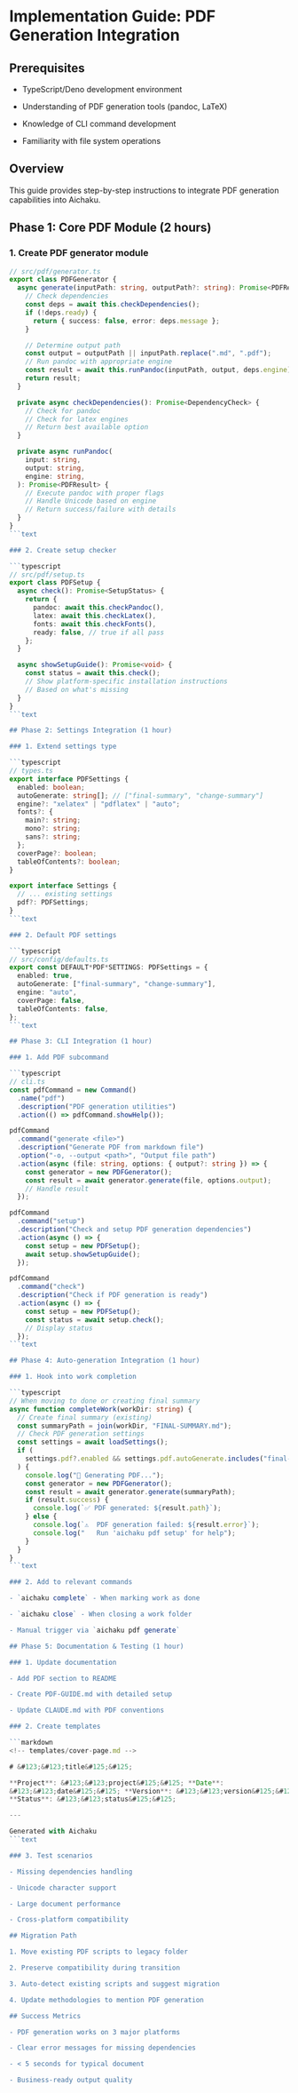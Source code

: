 # Implementation Guide: PDF Generation Integration

## Prerequisites

- TypeScript/Deno development environment

- Understanding of PDF generation tools (pandoc, LaTeX)

- Knowledge of CLI command development

- Familiarity with file system operations

## Overview

This guide provides step-by-step instructions to integrate PDF generation
capabilities into Aichaku.

## Phase 1: Core PDF Module (2 hours)

### 1. Create PDF generator module

````typescript
// src/pdf/generator.ts
export class PDFGenerator {
  async generate(inputPath: string, outputPath?: string): Promise<PDFResult> {
    // Check dependencies
    const deps = await this.checkDependencies();
    if (!deps.ready) {
      return { success: false, error: deps.message };
    }

    // Determine output path
    const output = outputPath || inputPath.replace(".md", ".pdf");
    // Run pandoc with appropriate engine
    const result = await this.runPandoc(inputPath, output, deps.engine);
    return result;
  }

  private async checkDependencies(): Promise<DependencyCheck> {
    // Check for pandoc
    // Check for latex engines
    // Return best available option
  }

  private async runPandoc(
    input: string,
    output: string,
    engine: string,
  ): Promise<PDFResult> {
    // Execute pandoc with proper flags
    // Handle Unicode based on engine
    // Return success/failure with details
  }
}
```text

### 2. Create setup checker

```typescript
// src/pdf/setup.ts
export class PDFSetup {
  async check(): Promise<SetupStatus> {
    return {
      pandoc: await this.checkPandoc(),
      latex: await this.checkLatex(),
      fonts: await this.checkFonts(),
      ready: false, // true if all pass
    };
  }

  async showSetupGuide(): Promise<void> {
    const status = await this.check();
    // Show platform-specific installation instructions
    // Based on what's missing
  }
}
```text

## Phase 2: Settings Integration (1 hour)

### 1. Extend settings type

```typescript
// types.ts
export interface PDFSettings {
  enabled: boolean;
  autoGenerate: string[]; // ["final-summary", "change-summary"]
  engine?: "xelatex" | "pdflatex" | "auto";
  fonts?: {
    main?: string;
    mono?: string;
    sans?: string;
  };
  coverPage?: boolean;
  tableOfContents?: boolean;
}

export interface Settings {
  // ... existing settings
  pdf?: PDFSettings;
}
```text

### 2. Default PDF settings

```typescript
// src/config/defaults.ts
export const DEFAULT*PDF*SETTINGS: PDFSettings = {
  enabled: true,
  autoGenerate: ["final-summary", "change-summary"],
  engine: "auto",
  coverPage: false,
  tableOfContents: false,
};
```text

## Phase 3: CLI Integration (1 hour)

### 1. Add PDF subcommand

```typescript
// cli.ts
const pdfCommand = new Command()
  .name("pdf")
  .description("PDF generation utilities")
  .action(() => pdfCommand.showHelp());

pdfCommand
  .command("generate <file>")
  .description("Generate PDF from markdown file")
  .option("-o, --output <path>", "Output file path")
  .action(async (file: string, options: { output?: string }) => {
    const generator = new PDFGenerator();
    const result = await generator.generate(file, options.output);
    // Handle result
  });

pdfCommand
  .command("setup")
  .description("Check and setup PDF generation dependencies")
  .action(async () => {
    const setup = new PDFSetup();
    await setup.showSetupGuide();
  });

pdfCommand
  .command("check")
  .description("Check if PDF generation is ready")
  .action(async () => {
    const setup = new PDFSetup();
    const status = await setup.check();
    // Display status
  });
```text

## Phase 4: Auto-generation Integration (1 hour)

### 1. Hook into work completion

```typescript
// When moving to done or creating final summary
async function completeWork(workDir: string) {
  // Create final summary (existing)
  const summaryPath = join(workDir, "FINAL-SUMMARY.md");
  // Check PDF generation settings
  const settings = await loadSettings();
  if (
    settings.pdf?.enabled && settings.pdf.autoGenerate.includes("final-summary")
  ) {
    console.log("📄 Generating PDF...");
    const generator = new PDFGenerator();
    const result = await generator.generate(summaryPath);
    if (result.success) {
      console.log(`✅ PDF generated: ${result.path}`);
    } else {
      console.log(`⚠️  PDF generation failed: ${result.error}`);
      console.log("   Run 'aichaku pdf setup' for help");
    }
  }
}
```text

### 2. Add to relevant commands

- `aichaku complete` - When marking work as done

- `aichaku close` - When closing a work folder

- Manual trigger via `aichaku pdf generate`

## Phase 5: Documentation & Testing (1 hour)

### 1. Update documentation

- Add PDF section to README

- Create PDF-GUIDE.md with detailed setup

- Update CLAUDE.md with PDF conventions

### 2. Create templates

```markdown
<!-- templates/cover-page.md -->

# &#123;&#123;title&#125;&#125;

**Project**: &#123;&#123;project&#125;&#125; **Date**:
&#123;&#123;date&#125;&#125; **Version**: &#123;&#123;version&#125;&#125;
**Status**: &#123;&#123;status&#125;&#125;

---

Generated with Aichaku
```text

### 3. Test scenarios

- Missing dependencies handling

- Unicode character support

- Large document performance

- Cross-platform compatibility

## Migration Path

1. Move existing PDF scripts to legacy folder

2. Preserve compatibility during transition

3. Auto-detect existing scripts and suggest migration

4. Update methodologies to mention PDF generation

## Success Metrics

- PDF generation works on 3 major platforms

- Clear error messages for missing dependencies

- < 5 seconds for typical document

- Business-ready output quality
````
